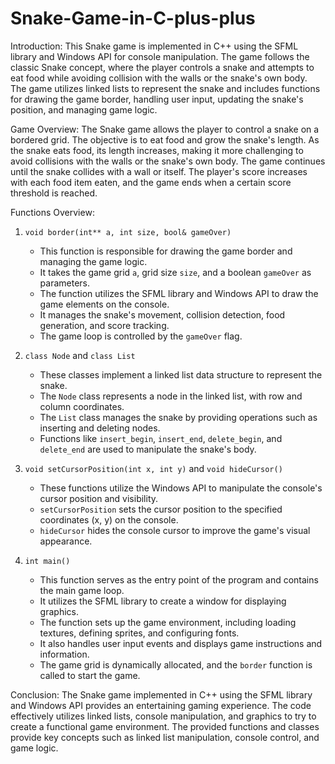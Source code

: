 # Snake-Game-in-C-plus-plus
Introduction:
This Snake game is implemented in C++ using the SFML library and Windows API for console manipulation. The game follows the classic Snake concept, where the player controls a snake and attempts to eat food while avoiding collision with the walls or the snake's own body. The game utilizes linked lists to represent the snake and includes functions for drawing the game border, handling user input, updating the snake's position, and managing game logic.

Game Overview:
The Snake game allows the player to control a snake on a bordered grid. The objective is to eat food and grow the snake's length. As the snake eats food, its length increases, making it more challenging to avoid collisions with the walls or the snake's own body. The game continues until the snake collides with a wall or itself. The player's score increases with each food item eaten, and the game ends when a certain score threshold is reached.

Functions Overview:

1. `void border(int** a, int size, bool& gameOver)`
   - This function is responsible for drawing the game border and managing the game logic.
   - It takes the game grid `a`, grid size `size`, and a boolean `gameOver` as parameters.
   - The function utilizes the SFML library and Windows API to draw the game elements on the console.
   - It manages the snake's movement, collision detection, food generation, and score tracking.
   - The game loop is controlled by the `gameOver` flag.

2. `class Node` and `class List`
   - These classes implement a linked list data structure to represent the snake.
   - The `Node` class represents a node in the linked list, with row and column coordinates.
   - The `List` class manages the snake by providing operations such as inserting and deleting nodes.
   - Functions like `insert_begin`, `insert_end`, `delete_begin`, and `delete_end` are used to manipulate the snake's body.

3. `void setCursorPosition(int x, int y)` and `void hideCursor()`
   - These functions utilize the Windows API to manipulate the console's cursor position and visibility.
   - `setCursorPosition` sets the cursor position to the specified coordinates (x, y) on the console.
   - `hideCursor` hides the console cursor to improve the game's visual appearance.

4. `int main()`
   - This function serves as the entry point of the program and contains the main game loop.
   - It utilizes the SFML library to create a window for displaying graphics.
   - The function sets up the game environment, including loading textures, defining sprites, and configuring fonts.
   - It also handles user input events and displays game instructions and information.
   - The game grid is dynamically allocated, and the `border` function is called to start the game.

Conclusion:
The Snake game implemented in C++ using the SFML library and Windows API provides an entertaining gaming experience. The code effectively utilizes linked lists, console manipulation, and graphics to try to create a functional game environment. The provided functions and classes provide key concepts such as linked list manipulation, console control, and game logic. 

